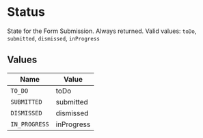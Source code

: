 # Status

State for the Form Submission. Always returned.  Valid values: `toDo`, `submitted`, `dismissed`, `inProgress`


## Values

| Name          | Value         |
| ------------- | ------------- |
| `TO_DO`       | toDo          |
| `SUBMITTED`   | submitted     |
| `DISMISSED`   | dismissed     |
| `IN_PROGRESS` | inProgress    |